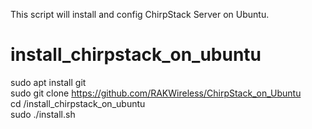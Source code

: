 
This script will install and config ChirpStack Server on Ubuntu.
# install_chirpstack_on_ubuntu

sudo apt install git  
sudo git clone https://github.com/RAKWireless/ChirpStack_on_Ubuntu  
cd /install_chirpstack_on_ubuntu  
sudo ./install.sh  
